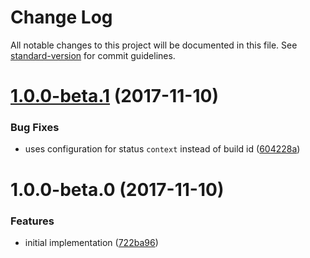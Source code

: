 # Change Log

All notable changes to this project will be documented in this file. See [standard-version](https://github.com/conventional-changelog/standard-version) for commit guidelines.

<a name="1.0.0-beta.1"></a>
# [1.0.0-beta.1](https://github.com/cludden/tf-codebuild-github-status/compare/v1.0.0-beta.0...v1.0.0-beta.1) (2017-11-10)


### Bug Fixes

* uses configuration for status `context` instead of build id ([604228a](https://github.com/cludden/tf-codebuild-github-status/commit/604228a))



<a name="1.0.0-beta.0"></a>
# 1.0.0-beta.0 (2017-11-10)


### Features

* initial implementation ([722ba96](https://github.com/cludden/tf-codebuild-github-status/commit/722ba96))
